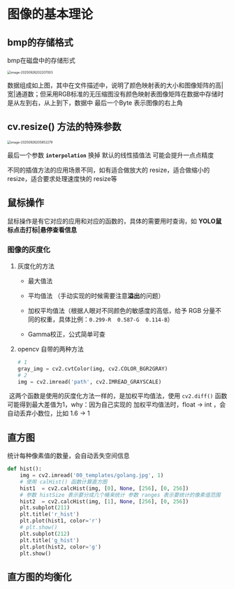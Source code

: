 # 图像的基本理论

## bmp的存储格式

bmp在磁盘中的存储形式

<img src="https://gitee.com/jak-ma/graph-s/raw/master/imgs/20250926202214173.png" alt="image-20250926202207003" style="zoom: 50%;" />

数据组成如上图，其中在文件描述中，说明了颜色映射表的大小和图像矩阵的高|宽|通道数；但采用RGB标准的无压缩图没有颜色映射表图像矩阵在数据中存储时是从左到右，从上到下，数据中 最后一个Byte 表示图像的右上角

## cv.resize() 方法的特殊参数

<img src="https://gitee.com/jak-ma/graph-s/raw/master/imgs/20250926205852345.png" alt="image-20250926205852279" style="zoom:50%;" />

最后一个参数 **`interpolation`**  换掉 默认的线性插值法 可能会提升一点点精度

不同的插值方法的应用场景不同，如有适合做放大的 resize，适合做缩小的 resize，适合要求处理速度快的 resize等

## 鼠标操作

鼠标操作是有它对应的应用和对应的函数的，具体的需要用时查询，如 **YOLO鼠标点击打标|悬停查看信息**

### 图像的灰度化

1. 灰度化的方法

   - 最大值法

   - 平均值法 （手动实现的时候需要注意**溢出**的问题）

   - 加权平均值法（根据人眼对不同颜色的敏感度的高低，给予 RGB 分量不同的权重，具体比例：`0.299-R  0.587-G  0.114-B`）

   - Gamma校正，公式简单可查

2. opencv 自带的两种方法

   ```py
   # 1
   gray_img = cv2.cvtColor(img, cv2.COLOR_BGR2GRAY)
   # 2
   img = cv2.imread('path', cv2.IMREAD_GRAYSCALE)
   ```

​	这两个函数是使用的灰度化方法一样的，是加权平均值法，使用 `cv2.diff()`  函数可能得到最大差值为1，why：因为自己实现的 加权平均值法时，float -> int ，会自动丢弃小数位，比如 1.6 -> 1

## 直方图

统计每种像素值的数量，会自动丢失空间信息

```py
def hist():
    img = cv2.imread('00_templates/golang.jpg', 1)
    # 使用 calHist() 函数计算直方图
    hist1  = cv2.calcHist(img, [0], None, [256], [0, 256])  
    # 参数 histSize 表示要分成几个桶来统计 参数 ranges 表示要统计的像素值范围
    hist2  = cv2.calcHist(img, [1], None, [256], [0, 256])
    plt.subplot(211)
    plt.title('r_hist')
    plt.plot(hist1, color='r')
    # plt.show()
    plt.subplot(212)
    plt.title('g_hist')
    plt.plot(hist2, color='g')
    plt.show()
```

## 直方图的均衡化

